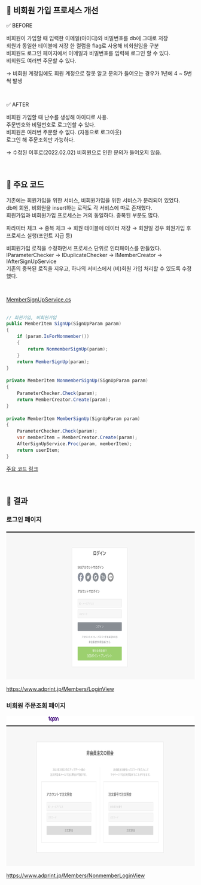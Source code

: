 
<br>

## 📌 비회원 가입 프로세스 개선

✅ BEFORE

비회원이 가입할 때 입력한 이메일(아이디)와 비밀번호를 db에 그대로 저장   
회원과 동일한 테이블에 저장
한 컬럼을 flag로 사용해 비회원임을 구분     
비회원도 로그인 페이지에서 이메일과 비밀번호를 입력해 로그인 할 수 있다.   
비회원도 여러번 주문할 수 있다.

→ 비회원 계정임에도 회원 계정으로 잘못 알고 문의가 들어오는 경우가 1년에 4 ~ 5번씩 발생

<br>

✅ AFTER
  
비회원 가입할 때 난수를 생성해 아이디로 사용.    
주문번호와 비밀번호로 로그인할 수 있다.    
비회원은 여러번 주문할 수 없다. (자동으로 로그아웃)    
로그인 해 주문조회만 가능하다.

→ 수정된 이후로(2022.02.02) 비회원으로 인한 문의가 들어오지 않음.

<br>

## 📌 주요 코드 

기존에는 회원가입을 위한 서비스, 비회원가입을 위한 서비스가 분리되어 있었다.   
db에 회원, 비회원을 insert하는 로직도 각 서비스에 따로 존재했다.   
회원가입과 비회원가입 프로세스는 거의 동일하다. 중복된 부분도 많다.

파라미터 체크 → 중복 체크 → 회원 테이블에 데이터 저장 → 회원일 경우 회원가입 후 프로세스 실행(포인트 지급 등)    

비회원가입 로직을 수정하면서 프로세스 단위로 인터페이스를 만들었다.   
IParameterChecker → IDuplicateChecker → IMemberCreator → IAfterSignUpService    
기존의 중복된 로직을 지우고, 하나의 서비스에서 (비)회원 가입 처리할 수 있도록 수정했다.   

<br>

[MemberSignUpService.cs](./Code/MemberSignUpService.cs)

``` C#

// 회원가입, 비회원가입
public MemberItem SignUp(SignUpParam param)
{
    if (param.IsForNonmember())
    {
        return NonmemberSignUp(param);
    }
    return MemberSignUp(param);
}

private MemberItem NonmemberSignUp(SignUpParam param)
{
    ParameterChecker.Check(param);
    return MemberCreator.Create(param);
}

private MemberItem MemberSignUp(SignUpParam param)
{
    ParameterChecker.Check(param);
    var memberItem = MemberCreator.Create(param);
    AfterSignUpService.Proc(param, memberItem);
    return userItem;
}

```

[주요 코드 링크](./Code)

<br>

## 📌 결과

### 로그인 페이지

<img src="./Image/login.png" width="700" height="400">

https://www.adprint.jp/Members/LoginView    

### 비회원 주문조회 페이지

<img src="./Image/nonmember.png" width="700" height="400">

https://www.adprint.jp/Members/NonmemberLoginView
